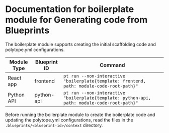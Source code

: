# Documentation for boilerplate module for Generating code from Blueprints

The boilerplate module supports creating the initial scaffolding code and polytope.yml configurations. 

| Module Type | Blueprint ID | Command |
|-------------|--------------|---------|
| React app   | frontend     | `pt run --non-interactive "boilerplate{template: frontend, path: module-code-root-path}"` |
| Python API  | python-api   | `pt run --non-interactive "boilerplate{template: python-api, path: module-code-root-path}"` |

Before running the boilerplate module to create the boilerplate code and updating the polytope.yml configurations, read the files in the `.blueprints/<blueprint-id>/context` directory. 
